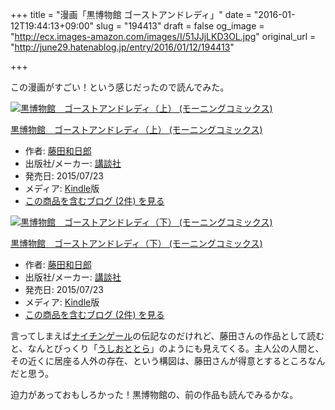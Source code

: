 +++
title = "漫画「黒博物館 ゴーストアンドレディ」"
date = "2016-01-12T19:44:13+09:00"
slug = "194413"
draft = false
og_image = "http://ecx.images-amazon.com/images/I/51JJjLKD3OL.jpg"
original_url = "http://june29.hatenablog.jp/entry/2016/01/12/194413"

+++

<p>この漫画がすごい！という感じだったので読んでみた。</p>

<p></p>
<div class="hatena-asin-detail">
<a href="http://www.amazon.co.jp/exec/obidos/ASIN/B011BAO7MO/cameralady-22/"><img src="http://ecx.images-amazon.com/images/I/51JJjLKD3OL._SL160_.jpg" class="hatena-asin-detail-image" alt="黒博物館　ゴーストアンドレディ（上） (モーニングコミックス)" title="黒博物館　ゴーストアンドレディ（上） (モーニングコミックス)"></a><div class="hatena-asin-detail-info">
<p class="hatena-asin-detail-title"><a href="http://www.amazon.co.jp/exec/obidos/ASIN/B011BAO7MO/cameralady-22/">黒博物館　ゴーストアンドレディ（上） (モーニングコミックス)</a></p>
<ul>
<li>
<span class="hatena-asin-detail-label">作者:</span> <a class="keyword" href="http://d.hatena.ne.jp/keyword/%C6%A3%C5%C4%CF%C2%C6%FC%CF%BA">藤田和日郎</a>
</li>
<li>
<span class="hatena-asin-detail-label">出版社/メーカー:</span> <a class="keyword" href="http://d.hatena.ne.jp/keyword/%B9%D6%C3%CC%BC%D2">講談社</a>
</li>
<li>
<span class="hatena-asin-detail-label">発売日:</span> 2015/07/23</li>
<li>
<span class="hatena-asin-detail-label">メディア:</span> <a class="keyword" href="http://d.hatena.ne.jp/keyword/Kindle">Kindle</a>版</li>
<li><a href="http://d.hatena.ne.jp/asin/B011BAO7MO/cameralady-22" target="_blank">この商品を含むブログ (2件) を見る</a></li>
</ul>
</div>
<div class="hatena-asin-detail-foot"></div>
</div>

<p></p>
<div class="hatena-asin-detail">
<a href="http://www.amazon.co.jp/exec/obidos/ASIN/B011BAO828/cameralady-22/"><img src="http://ecx.images-amazon.com/images/I/61Jbq2h13JL._SL160_.jpg" class="hatena-asin-detail-image" alt="黒博物館　ゴーストアンドレディ（下） (モーニングコミックス)" title="黒博物館　ゴーストアンドレディ（下） (モーニングコミックス)"></a><div class="hatena-asin-detail-info">
<p class="hatena-asin-detail-title"><a href="http://www.amazon.co.jp/exec/obidos/ASIN/B011BAO828/cameralady-22/">黒博物館　ゴーストアンドレディ（下） (モーニングコミックス)</a></p>
<ul>
<li>
<span class="hatena-asin-detail-label">作者:</span> <a class="keyword" href="http://d.hatena.ne.jp/keyword/%C6%A3%C5%C4%CF%C2%C6%FC%CF%BA">藤田和日郎</a>
</li>
<li>
<span class="hatena-asin-detail-label">出版社/メーカー:</span> <a class="keyword" href="http://d.hatena.ne.jp/keyword/%B9%D6%C3%CC%BC%D2">講談社</a>
</li>
<li>
<span class="hatena-asin-detail-label">発売日:</span> 2015/07/23</li>
<li>
<span class="hatena-asin-detail-label">メディア:</span> <a class="keyword" href="http://d.hatena.ne.jp/keyword/Kindle">Kindle</a>版</li>
<li><a href="http://d.hatena.ne.jp/asin/B011BAO828/cameralady-22" target="_blank">この商品を含むブログ (2件) を見る</a></li>
</ul>
</div>
<div class="hatena-asin-detail-foot"></div>
</div>

<p>言ってしまえば<a class="keyword" href="http://d.hatena.ne.jp/keyword/%A5%CA%A5%A4%A5%C1%A5%F3%A5%B2%A1%BC%A5%EB">ナイチンゲール</a>の伝記なのだけれど、藤田さんの作品として読むと、なんとびっくり「<a class="keyword" href="http://d.hatena.ne.jp/keyword/%A4%A6%A4%B7%A4%AA%A4%C8%A4%C8%A4%E9">うしおととら</a>」のようにも見えてくる。主人公の人間と、その近くに居座る人外の存在、という構図は、藤田さんが得意とするところなんだと思う。</p>

<p>迫力があっておもしろかった！黒博物館の、前の作品も読んでみるかな。</p>
